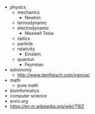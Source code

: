 * physics
  * mechanics
    * Newton
  * termodynamic
  * electrodynamic
    * Maxwell Tesla
  * optics
  * particle
  * relativity
    * Einstein
  * quantun
    * Feynman
* astronomy
  * http://www.danfleisch.com/sgmoa/
* math
  * pure math
* bioinformatics
* computer science
* arxiv.org
* https://en.m.wikipedia.org/wiki/TRIZ
  
